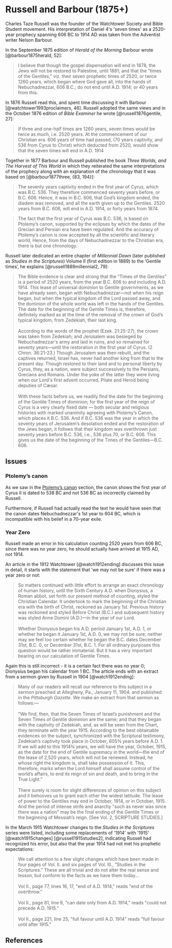 # Russell and Barbour (1875+)

Charles Taze Russell was the founder of the Watchtower Society and Bible Student movement. His interpretation of Daniel
4's 'seven times' as a 2520-year prophecy spanning 606 BC to 1914 AD was taken from the Adventist writer Nelson Barbour.

In the September 1875 edition of _Herald of the Morning_ Barbour wrote [@barbour1875herald, 52]:

> I believe that though the gospel dispensation will end in 1878, the Jews will not be restored to Palestine, until
> 1881; and that the “times of the Gentiles,” viz. their seven prophetic times of 2520, or twice 1260 years, which began
> where God gave all, into the hands of Nebuchadnezzar, 606 B.C.; do not end until A.D. 1914; or 40 years from this.

In 1876 Russell read this, and spent time discussing it with Barbour [@watchtower1993proclaimers, 46]. Russell adopted
the same views and in the October 1876 edition of _Bible Examiner_ he wrote [@russell1876gentile, 27]:

> if three and one-half times are 1260 years, seven times would be twice as much, i.e. 2520 years. At the commencement
> of our Christian era. 606 years of time had passed, (70 years captivity, and 536 from Cyrus to Christ) which deducted
> from 2520, would show that the seven times will end in A.D. 1914

Together in 1877 Barbour and Russell published the book _Three Worlds, and The Harvest of This World_ in which they
reiterated the same interpretations of the prophecy along with an explanation of the chronology that it was based on
[@barbour1877three, {83, 194}]:

> The seventy years captivity ended in the first year of Cyrus, which was B.C. 536. They therefore commenced seventy
> years before, or B.C. 606. Hence, it was in B.C. 606, that God’s kingdom ended, the diadem was removed, and all the
> earth given up to the Gentiles. 2520 years from B.C. 606, will end in A.D. 1914, or forty years from 1874.

> The fact that the first year of Cyrus was B.C. 536, is based on Ptolemy’s canon, supported by the eclipses by which
> the dates of the Grecian and Persian era have been regulated. And the accuracy of Ptolemy’s canon is now accepted by
> all the scientific and literary world, Hence, from the days of Nebuchadnezzar to the Christian era, there is but one
> chronology.

Russell later dedicated an entire chapter of _Millennial Dawn_ (later published as _Studies in the Scriptures_) Volume
II (first edition in 1889) to the ‘Gentile times’, he explains [@russell1889millennial2, 79]:

> The Bible evidence is clear and strong that the “Times of the Gentiles” is a period of 2520 years, from the year B.C.
> 606 to and including A.D. 1914. This lease of universal dominion to Gentile governments, as we have already seen,
> began with Nebuchadnezzar—not when his reign began, but when the typical kingdom of the Lord passed away, and the
> dominion of the whole world was left in the hands of the Gentiles. The date for the beginning of the Gentile Times is,
> therefore, definitely marked as at the time of the removal of the crown of God’s typical kingdom, from Zedekiah, their
> last king. <br><br> According to the words of the prophet (Ezek. 21:25-27), the crown was taken from Zedekiah; and
> Jerusalem was besieged by Nebuchadnezzar's army and laid in ruins, and so remained for seventy years—until the
> restoration in the first year of Cyrus. (2 Chron. 36:21-23.) Though Jerusalem was then rebuilt, and the captives
> returned, Israel has, never had another king from that to the present day. Though restored to their land and to
> personal liberty by Cyrus, they, as a nation, were subject successively to the Persians, Grecians and Romans. Under
> the yoke of the latter they were living when our Lord's first advent occurred, Pilate and Herod being deputies of
> Cæsar. <br><br> With these facts before us, we readily find the date for the beginning of the Gentile Times of
> dominion; for the first year of the reign of Cyrus is a very clearly fixed date — both secular and religious histories
> with marked unanimity agreeing with Ptolemy’s Canon, which places it B.C. 536. And if B.C. 536 was the year in which
> the seventy years of Jerusalem’s desolation ended and the restoration of the Jews began, it follows that their kingdom
> was overthrown just seventy years before B.C. 536, i.e., 536 plus 70, or B.C. 606. This gives us the date of the
> beginning of the Times of the Gentiles—B.C. 606.

## Issues

### Ptolemy’s canon

As we saw in the [Ptolemy’s canon](../../standard/canon.md) section, the canon shows the first year of Cyrus II is dated
to 538 BC and not 536 BC as incorrectly claimed by Russell.

Furthermore, if Russell had actually read the text he would have seen that the canon dates Nebuchadnezzar's 1st year to
604 BC, which is incompatible with his belief in a 70-year exile.

### Year Zero

Russell made an error in his calculation counting 2520 years from 606 BC, since there was no year zero, he should
actually have arrived at 1915 AD, not 1914.

An article in the 1912 Watchtower [@watch1912ending] discusses this issue in detail, it starts with the statement that
'we may not be sure' if there was a year zero or not:

> So matters continued with little effort to arrange an exact chronology of human history, until the Sixth Century A.D.
> when Dionysius, a Roman abbot, set forth our present method of counting, styled the Christian Calendar. It undertook
> to mark the beginning of the Christian era with the birth of Christ, reckoned as January 1st. Previous history was
> reckoned and styled Before Christ (B.C.) and subsequent history was styled Anne Domini (A.D.)—in the year of our Lord.
> <br><br> Whether Dionysius began his A.D. period January 1st, A.D. 1, or whether he began it January 1st, A.D. 0, we
> may not be sure; neither may we feel too certain whether he began the B.C. dates December 31st, B.C. 0, or December
> 31st, B.C. 1. For all ordinary purposes this question would be rather immaterial. But it has a very important bearing
> on our calculation of Gentile Times.

Again this is still incorrect - it is a certain fact there was no year 0; Dionysius began his calendar from 1 BC. The
article ends with an extract from a sermon given by Russell in 1904 [@watch1912ending]:

> Many of our readers will recall our reference to this subject in a sermon preached at Allegheny, Pa., January
> 11, 1904. and published in the _Pittsburgh Gazette_. We make an extract from that sermon as follows:— <br><br> "We
> find, then, that the Seven Times of Israel’s punishment and the Seven Times of Gentile dominion are the same; and that
> they began with the captivity of Zedekiah, and, as will be seen from the Chart, they terminate with the year 1915.
> According to the best obtainable evidences on the subject, synchronized with the Scriptural testimony, Zedekiah’s
> captivity took place in October, 605¾ years before A.D. 1. If we will add to this 1914¾ years, we will have the year,
> October, 1915, as the date for the end of Gentile supremacy in the world—the end of the lease of 2,520 years, which
> will not be renewed. Instead, he whose right the kingdom is, shall take possession of it. This, therefore, marks when
> the Lord himself shall assume control of the world’s affairs, to end its reign of sin and death, and to bring in the
> True Light." <br><br> There surely is room for slight differences of opinion on this subject and it behooves us to
> grant each other the widest latitude. The lease of power to the Gentiles may end in October, 1914, or in
> October, 1915. And the period of intense strife and anarchy "such as never was since there was a nation" may be the
> final ending of the Gentile Times or the beginning of Messiah’s reign. \[See Vol. 2, SCRIPTURE STUDIES.\]

In the March 1915 Watchtower changes to the _Studies in the Scriptures_ series were listed, including some replacements
of '1914' with '1915' [@watch1915changes] [@russell1915studies2], indicating Russell had recognized his error, but also
that the year 1914 had not met his prophetic expectations:

> We call attention to a few slight changes which have been made in four pages of Vol. II. and six pages of Vol. III.,
> “Studies in the Scriptures.” These are all trivial and do not alter the real sense and lesson, but conform to the
> facts as we have them today... <br><br> Vol II., page 77, lines 16, 17, "end of A.D. 1914," reads "end of the
> overthrow." <br><br> Vol II., page 81, line 9, "can date only from A.D. 1914," reads "could not precede A.D. 1915."
> <br><br> Vol II., page 221, line 25, "full favour until A.D. 1914" reads "full favour until after 1915."

## References
